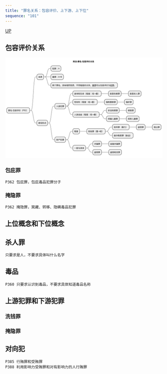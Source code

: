 ```yaml
---
title: "罪名关系：包容评价、上下游、上下位"
sequence: "101"
---
```


[UP](/law/criminal-law-index.html)


## 包容评价关系

![](/assets/images/law/criminal/刑法-考点-罪名包容评价关系.svg)

### 包庇罪

```text
P362 包庇罪，包庇毒品犯罪分子
```

### 掩隐罪

```text
P362 掩隐罪，窝藏、转移、隐瞒毒品犯罪
```

## 上位概念和下位概念

## 杀人罪

```text
只要求是人，不要求具体叫什么名字
```

## 毒品

```text
P360 只要求认识到毒品，不要求具体知道毒品名称
```

## 上游犯罪和下游犯罪

### 洗钱罪

### 掩隐罪

## 对向犯

```text
P385 行贿罪和受贿罪
P388 利用影响力受贿罪和对有影响力的人行贿罪
```
